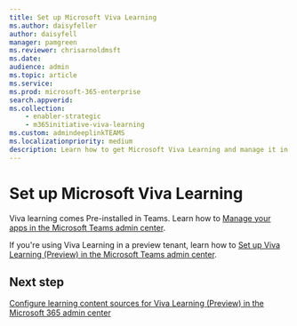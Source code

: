 ```yaml
---
title: Set up Microsoft Viva Learning
ms.author: daisyfeller
author: daisyfell
manager: pamgreen
ms.reviewer: chrisarnoldmsft
ms.date: 
audience: admin
ms.topic: article
ms.service: 
ms.prod: microsoft-365-enterprise
search.appverid: 
ms.collection: 
    - enabler-strategic
    - m365initiative-viva-learning
ms.custom: admindeeplinkTEAMS
ms.localizationpriority: medium
description: Learn how to get Microsoft Viva Learning and manage it in the Teams admin center.
---
```


# Set up Microsoft Viva Learning

Viva learning comes Pre-installed in Teams. Learn how to [Manage your apps in the Microsoft Teams admin center](microsoftteams/manage-apps).

If you're using Viva Learning in a preview tenant, learn how to [Set up Viva Learning (Preview) in the Microsoft Teams admin center](set-up-teams-admin-center-preview.md).

## Next step

[Configure learning content sources for Viva Learning (Preview) in the Microsoft 365 admin center](content-sources-365-admin-center.md)
